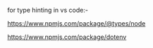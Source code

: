 for type hinting in vs code:-

https://www.npmjs.com/package/@types/node

https://www.npmjs.com/package/dotenv
